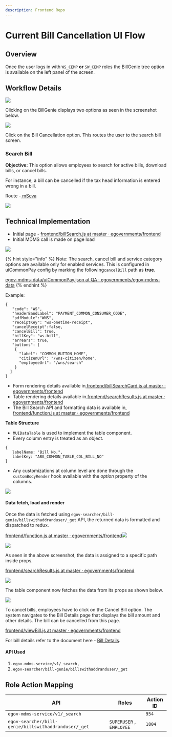 ```yaml
---
description: Frontend Repo
---
```


# Current Bill Cancellation UI Flow

## Overview

Once the user logs in with `WS_CEMP` **or** `SW_CEMP` roles the BillGenie tree option is available on the left panel of the screen.

## Workflow Details

![](<../../../../../.gitbook/assets/image (157) (1).png>)

Clicking on the BillGenie displays two options as seen in the screenshot below.

![](<../../../../../.gitbook/assets/image (136) (1).png>)

Click on the Bill Cancellation option. This routes the user to the search bill screen.

### **Search Bill**

**Objective:** This option allows employees to search for active bills, download bills, or cancel bills.

For instance, a bill can be cancelled if the tax head information is entered wrong in a bill.&#x20;

Route -[ mSeva](https://qa.digit.org/employee/bills/billSearch)

![](<../../../../../.gitbook/assets/image (221).png>)

## Technical Implementation

* Initial page - [<img src="https://github.com/fluidicon.png" alt="" data-size="line">frontend/billSearch.js at master · egovernments/frontend](https://github.com/egovernments/frontend/blob/master/web/rainmaker/dev-packages/egov-abg-dev/src/ui-config/screens/specs/bills/billSearch.js)
* Initial MDMS call is made on page load

![](<../../../../../.gitbook/assets/image (230) (1).png>)

{% hint style="info" %}
Note: The search, cancel bill and service category options are available only for enabled services. This is configured in uiCommonPay config by marking the following`cancelBill` path as **true**.

[<img src="https://github.com/fluidicon.png" alt="" data-size="line">egov-mdms-data/uiCommonPay.json at QA · egovernments/egov-mdms-data](https://github.com/egovernments/egov-mdms-data/blob/QA/data/pb/common-masters/uiCommonPay.json)
{% endhint %}

Example:

```
{
   "code": "WS",
   "headerBandLabel": "PAYMENT_COMMON_CONSUMER_CODE",
   "pdfModule":"WNS",
   "receiptKey": "ws-onetime-receipt",
   "cancelReceipt":false,
   "cancelBill": true,
   "billKey": "ws-bill",
   "arrears": true,
   "buttons": [
    {
      "label": "COMMON_BUTTON_HOME",
      "citizenUrl": "/wns-citizen/home",
      "employeeUrl": "/wns/search"
    }
  ]
}
```

* Form rendering details available in[ <img src="https://github.com/fluidicon.png" alt="" data-size="line">frontend/billSearchCard.js at master · egovernments/frontend](https://github.com/egovernments/frontend/blob/master/web/rainmaker/dev-packages/egov-abg-dev/src/ui-config/screens/specs/bills/billSearchResources/billSearchCard.js)
* Table rendering details available in[ <img src="https://github.com/fluidicon.png" alt="" data-size="line">frontend/searchResults.js at master · egovernments/frontend](https://github.com/egovernments/frontend/blob/master/web/rainmaker/dev-packages/egov-abg-dev/src/ui-config/screens/specs/bills/billSearchResources/searchResults.js)
* The Bill Search API and formatting data is available in[ <img src="https://github.com/fluidicon.png" alt="" data-size="line">frontend/function.js at master · egovernments/frontend](https://github.com/egovernments/frontend/blob/master/web/rainmaker/dev-packages/egov-abg-dev/src/ui-config/screens/specs/bills/billSearchResources/function.js)

**Table Structure**

* `MUIDataTable` is used to implement the table component.
* Every column entry is treated as an object.

```
{
   labelName: "Bill No.",
   labelKey: "ABG_COMMON_TABLE_COL_BILL_NO"
}
```

* Any customizations at column level are done through the `customBodyRender` hook available with the _option_ property of the columns.

![](<../../../../../.gitbook/assets/image (121) (1).png>)

#### Data fetch, load and render <a href="#data-fetch-load-and-render" id="data-fetch-load-and-render"></a>

Once the data is fetched using `egov-searcher/bill-genie/billswithaddranduser/_get` API, the returned data is formatted and dispatched to redux.

[<img src="https://github.com/fluidicon.png" alt="" data-size="line">frontend/function.js at master · egovernments/frontend](https://github.com/egovernments/frontend/blob/master/web/rainmaker/dev-packages/egov-abg-dev/src/ui-config/screens/specs/bills/billSearchResources/function.js)![](blob:https://digit-discuss.atlassian.net/d7d401f7-90dc-4940-8293-37c3c8fd2a08#media-blob-url=true\&id=379cbc6b-f53c-43ed-8a5b-e3922078b84d\&collection=contentId-1847263265\&contextId=1847263265\&mimeType=image%2Fpng\&name=image-20210727-103850.png\&size=111637\&width=947\&height=491)

![](<../../../../../.gitbook/assets/image (204).png>)

As seen in the above screenshot, the data is assigned to a specific path inside props.

[<img src="https://github.com/fluidicon.png" alt="" data-size="line">frontend/searchResults.js at master · egovernments/frontend](https://github.com/egovernments/frontend/blob/master/web/rainmaker/dev-packages/egov-abg-dev/src/ui-config/screens/specs/bills/billSearchResources/searchResults.js)

![](<../../../../../.gitbook/assets/image (181) (1).png>)

The table component now fetches the data from its props as shown below.

![](<../../../../../.gitbook/assets/image (264) (1).png>)

To cancel bills, employees have to click on the Cancel Bill option. The system navigates to the Bill Details page that displays the bill amount and other details. The bill can be cancelled from this page.[ ](https://github.com/egovernments/frontend/blob/master/web/rainmaker/dev-packages/egov-abg-dev/src/ui-config/screens/specs/bills/viewBill.js)

[<img src="https://github.com/fluidicon.png" alt="" data-size="line">frontend/viewBill.js at master · egovernments/frontend](https://github.com/egovernments/frontend/blob/master/web/rainmaker/dev-packages/egov-abg-dev/src/ui-config/screens/specs/bills/viewBill.js)

For bill details refer to the document here - [Bill Details](bill-details-ui-flow.md).

#### **API Used**

1. `egov-mdms-service/v1/_search,`
2. `egov-searcher/bill-genie/billswithaddranduser/_get`

## **Role Action Mapping**

| API                                                  | Roles                    | Action ID |
| ---------------------------------------------------- | ------------------------ | --------- |
| `egov-mdms-service/v1/_search`                       |                          | `954`     |
| `egov-searcher/bill-genie/billswithaddranduser/_get` | `SUPERUSER` , `EMPLOYEE` | `1804`    |
